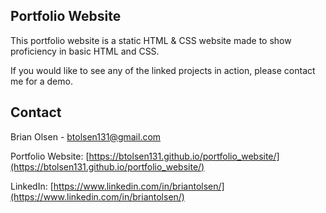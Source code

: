 ## Portfolio Website

This portfolio website is a static HTML & CSS website made to show proficiency in basic HTML and CSS.

If you would like to see any of the linked projects in action, please contact me for a demo.

<!-- CONTACT -->
## Contact

Brian Olsen - btolsen131@gmail.com

Portfolio Website: [https://btolsen131.github.io/portfolio_website/](https://btolsen131.github.io/portfolio_website/)

LinkedIn: [https://www.linkedin.com/in/briantolsen/](https://www.linkedin.com/in/briantolsen/)